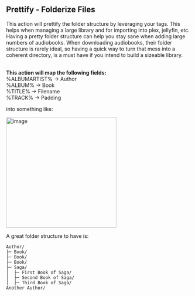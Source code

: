 ## Prettify - Folderize Files

This action will prettify the folder structure by leveraging your tags. This helps when managing a large library and for importing into plex, jellyfin, etc. Having a pretty folder structure can help you stay sane when adding large numbers of audiobooks. When downloading audiobooks, their folder structure is rarely ideal, so having a quick way to turn that mess into a coherent directory, is a must have if you intend to build a sizeable library.

<br> **This action will map the following fields:**
<br> %ALBUMARTIST% -> Author
<br> %ALBUM% -> Book
<br> %TITLE% -> Filename
<br> %TRACK% -> Padding

into something like: 
 
<img width="301" alt="image" src="https://user-images.githubusercontent.com/100229664/196858308-7497c98b-1543-4802-92bc-1bf4c4008af3.png">

A great folder structure to have is: 

```
Author/
├─ Book/
├─ Book/
├─ Book/
├─ Saga/
│  ├─ First Book of Saga/
│  ├─ Second Book of Saga/
│  ├─ Third Book of Saga/
Another Author/
```
